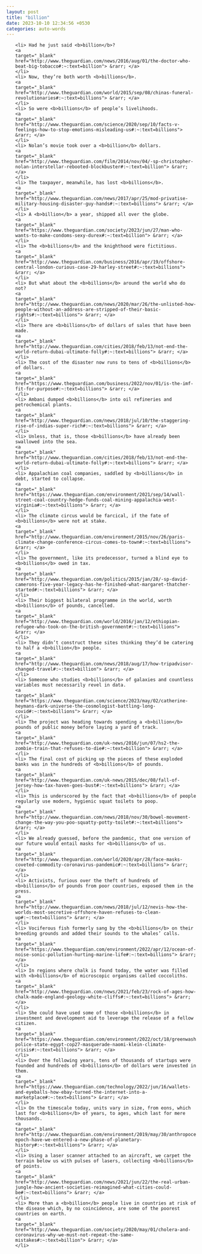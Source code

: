 ```yaml
---
layout: post
title: "billion"
date: 2023-10-10 12:34:56 +0530
categories: auto-words
---
```

<ol>

    <li> Had he just said <b>billion</b>?
    <a 
    target="_blank" 
    href="http://www.theguardian.com/news/2016/aug/01/the-doctor-who-beat-big-tobacco#:~:text=billion"> &rarr; </a>
    </li>
    <li> Now, they’re both worth <b>billions</b>.
    <a 
    target="_blank" 
    href="http://www.theguardian.com/world/2015/sep/08/chinas-funeral-revolutionaries#:~:text=billions"> &rarr; </a>
    </li>
    <li> So were <b>billions</b> of people’s livelihoods.
    <a 
    target="_blank" 
    href="http://www.theguardian.com/science/2020/sep/10/facts-v-feelings-how-to-stop-emotions-misleading-us#:~:text=billions"> &rarr; </a>
    </li>
    <li> Nolan’s movie took over a <b>billion</b> dollars.
    <a 
    target="_blank" 
    href="http://www.theguardian.com/film/2014/nov/04/-sp-christopher-nolan-interstellar-rebooted-blockbuster#:~:text=billion"> &rarr; </a>
    </li>
    <li> The taxpayer, meanwhile, has lost <b>billions</b>.
    <a 
    target="_blank" 
    href="http://www.theguardian.com/news/2017/apr/25/mod-privatise-military-housing-disaster-guy-hands#:~:text=billions"> &rarr; </a>
    </li>
    <li> A <b>billion</b> a year, shipped all over the globe.
    <a 
    target="_blank" 
    href="https://www.theguardian.com/society/2023/jun/27/man-who-wants-to-make-condoms-sexy-durex#:~:text=billion"> &rarr; </a>
    </li>
    <li> The <b>billions</b> and the knighthood were fictitious.
    <a 
    target="_blank" 
    href="http://www.theguardian.com/business/2016/apr/19/offshore-central-london-curious-case-29-harley-street#:~:text=billions"> &rarr; </a>
    </li>
    <li> But what about the <b>billions</b> around the world who do not?
    <a 
    target="_blank" 
    href="http://www.theguardian.com/news/2020/mar/26/the-unlisted-how-people-without-an-address-are-stripped-of-their-basic-rights#:~:text=billions"> &rarr; </a>
    </li>
    <li> There are <b>billions</b> of dollars of sales that have been made.
    <a 
    target="_blank" 
    href="http://www.theguardian.com/cities/2018/feb/13/not-end-the-world-return-dubai-ultimate-folly#:~:text=billions"> &rarr; </a>
    </li>
    <li> The cost of the disaster now runs to tens of <b>billions</b> of dollars.
    <a 
    target="_blank" 
    href="https://www.theguardian.com/business/2022/nov/01/is-the-imf-fit-for-purpose#:~:text=billions"> &rarr; </a>
    </li>
    <li> Ambani dumped <b>billions</b> into oil refineries and petrochemical plants.
    <a 
    target="_blank" 
    href="http://www.theguardian.com/news/2018/jul/10/the-staggering-rise-of-indias-super-rich#:~:text=billions"> &rarr; </a>
    </li>
    <li> Unless, that is, those <b>billions</b> have already been swallowed into the sea.
    <a 
    target="_blank" 
    href="http://www.theguardian.com/cities/2018/feb/13/not-end-the-world-return-dubai-ultimate-folly#:~:text=billions"> &rarr; </a>
    </li>
    <li> Appalachian coal companies, saddled by <b>billions</b> in debt, started to collapse.
    <a 
    target="_blank" 
    href="https://www.theguardian.com/environment/2021/sep/14/wall-street-coal-country-hedge-funds-coal-mining-appalachia-west-virginia#:~:text=billions"> &rarr; </a>
    </li>
    <li> The climate circus would be farcical, if the fate of <b>billions</b> were not at stake.
    <a 
    target="_blank" 
    href="http://www.theguardian.com/environment/2015/nov/26/paris-climate-change-conference-circus-comes-to-town#:~:text=billions"> &rarr; </a>
    </li>
    <li> The government, like its predecessor, turned a blind eye to <b>billions</b> owed in tax.
    <a 
    target="_blank" 
    href="http://www.theguardian.com/politics/2015/jan/28/-sp-david-camerons-five-year-legacy-has-he-finished-what-margaret-thatcher-started#:~:text=billions"> &rarr; </a>
    </li>
    <li> Their biggest bilateral programme in the world, worth <b>billions</b> of pounds, cancelled.
    <a 
    target="_blank" 
    href="http://www.theguardian.com/world/2016/jan/12/ethiopian-refugee-who-took-on-the-british-government#:~:text=billions"> &rarr; </a>
    </li>
    <li> They didn’t construct these sites thinking they’d be catering to half a <b>billion</b> people.
    <a 
    target="_blank" 
    href="http://www.theguardian.com/news/2018/aug/17/how-tripadvisor-changed-travel#:~:text=billion"> &rarr; </a>
    </li>
    <li> Someone who studies <b>billions</b> of galaxies and countless variables must necessarily revel in data.
    <a 
    target="_blank" 
    href="https://www.theguardian.com/science/2023/may/02/catherine-heymans-dark-universe-the-cosmologist-battling-long-covid#:~:text=billions"> &rarr; </a>
    </li>
    <li> The project was heading towards spending a <b>billion</b> pounds of public money before laying a yard of track.
    <a 
    target="_blank" 
    href="http://www.theguardian.com/uk-news/2016/jun/07/hs2-the-zombie-train-that-refuses-to-die#:~:text=billion"> &rarr; </a>
    </li>
    <li> The final cost of picking up the pieces of these exploded banks was in the hundreds of <b>billions</b> of pounds.
    <a 
    target="_blank" 
    href="http://www.theguardian.com/uk-news/2015/dec/08/fall-of-jersey-how-tax-haven-goes-bust#:~:text=billions"> &rarr; </a>
    </li>
    <li> This is underscored by the fact that <b>billions</b> of people regularly use modern, hygienic squat toilets to poop.
    <a 
    target="_blank" 
    href="http://www.theguardian.com/news/2018/nov/30/bowel-movement-change-the-way-you-poo-squatty-potty-toilet#:~:text=billions"> &rarr; </a>
    </li>
    <li> We already guessed, before the pandemic, that one version of our future would entail masks for <b>billions</b> of us.
    <a 
    target="_blank" 
    href="http://www.theguardian.com/world/2020/apr/28/face-masks-coveted-commodity-coronavirus-pandemic#:~:text=billions"> &rarr; </a>
    </li>
    <li> Activists, furious over the theft of hundreds of <b>billions</b> of pounds from poor countries, exposed them in the press.
    <a 
    target="_blank" 
    href="http://www.theguardian.com/news/2018/jul/12/nevis-how-the-worlds-most-secretive-offshore-haven-refuses-to-clean-up#:~:text=billions"> &rarr; </a>
    </li>
    <li> Vociferous fish formerly sang by the <b>billions</b> on their breeding grounds and added their sounds to the whales’ calls.
    <a 
    target="_blank" 
    href="https://www.theguardian.com/environment/2022/apr/12/ocean-of-noise-sonic-pollution-hurting-marine-life#:~:text=billions"> &rarr; </a>
    </li>
    <li> In regions where chalk is found today, the water was filled with <b>billions</b> of microscopic organisms called coccoliths.
    <a 
    target="_blank" 
    href="http://www.theguardian.com/news/2021/feb/23/rock-of-ages-how-chalk-made-england-geology-white-cliffs#:~:text=billions"> &rarr; </a>
    </li>
    <li> She could have used some of those <b>billions</b> in investment and development aid to leverage the release of a fellow citizen.
    <a 
    target="_blank" 
    href="https://www.theguardian.com/environment/2022/oct/18/greenwashing-police-state-egypt-cop27-masquerade-naomi-klein-climate-crisis#:~:text=billions"> &rarr; </a>
    </li>
    <li> Over the following years, tens of thousands of startups were founded and hundreds of <b>billions</b> of dollars were invested in them.
    <a 
    target="_blank" 
    href="https://www.theguardian.com/technology/2022/jun/16/wallets-and-eyeballs-how-ebay-turned-the-internet-into-a-marketplace#:~:text=billions"> &rarr; </a>
    </li>
    <li> On the timescale today, units vary in size, from eons, which last for <b>billions</b> of years, to ages, which last for mere thousands.
    <a 
    target="_blank" 
    href="http://www.theguardian.com/environment/2019/may/30/anthropocene-epoch-have-we-entered-a-new-phase-of-planetary-history#:~:text=billions"> &rarr; </a>
    </li>
    <li> Using a laser scanner attached to an aircraft, we carpet the terrain below us with pulses of lasers, collecting <b>billions</b> of points.
    <a 
    target="_blank" 
    href="http://www.theguardian.com/news/2021/jun/22/the-real-urban-jungle-how-ancient-societies-reimagined-what-cities-could-be#:~:text=billions"> &rarr; </a>
    </li>
    <li> More than a <b>billion</b> people live in countries at risk of the disease which, by no coincidence, are some of the poorest countries on earth.
    <a 
    target="_blank" 
    href="http://www.theguardian.com/society/2020/may/01/cholera-and-coronavirus-why-we-must-not-repeat-the-same-mistakes#:~:text=billion"> &rarr; </a>
    </li>